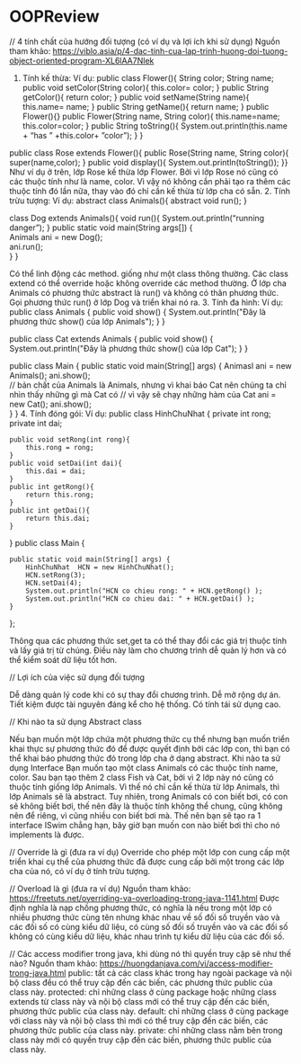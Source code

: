 # OOPReview

// 4 tính chất của hướng đối tượng (có ví dụ và lợi ích khi sử dụng)
Nguồn tham khảo: https://viblo.asia/p/4-dac-tinh-cua-lap-trinh-huong-doi-tuong-object-oriented-program-XL6lAA7Nlek
1.	Tính kế thừa: 
Ví dụ: 
public class Flower(){
String color;
String name;
public void setColor(String color){
		this.color= color;
}
public String getColor(){
	return color;
}
public void setName(String name){
		this.name= name;
}
public String getName(){
	return name;
}
public Flower(){}
public Flower(String name, String color){
this.name=name;
this.color=color;
}
public String toString(){
System.out.println(this.name + “has ” +this.color+ ”color”);
}
}

public class Rose extends Flower(){
public Rose(String name, String color){
super(name,color);
}
public void display(){
System.out.println(toString());
}}
Như ví dụ ở trên, lớp Rose kế thừa lớp Flower. Bởi vì lớp Rose nó cũng có các thuộc tính như là name, color. Vì vậy nó không cần phải tạo ra thêm các thuộc tính đó lần nữa, thay vào đó chỉ cần kế thừa từ lớp cha có sẵn.
2.	Tính trừu tượng:
Ví dụ:
abstract class Animals(){
abstract void run();
}

class Dog extends Animals(){
		void run(){
		System.out.println(“running danger”);
}
public static void main(String args[]) {  
        Animals ani = new Dog();  
        ani.run();  
    }
}

Có thể linh động các method. giống như một class thông thường.
Các class extend có thể override hoặc không override các method thường.
Ở lớp cha Animals có phương thức abstract là run() và không có thân phương thức. Gọi phương thức run() ở  lớp Dog và triển khai nó ra.
3.	Tính đa hình:
Ví dụ:
public class Animals {
    public void show() {
        System.out.println("Đây là phương thức show() của lớp Animals");
    }
}

public class Cat extends Animals {
    public void show() {
        System.out.println("Đây là phương thức show() của lớp Cat");
    }
}

public class Main {
    public static void main(String[] args) {
        Animasl ani = new Animals();
        ani.show();  
// bản chất của Animals là Animals, nhưng vì khai báo Cat  nên chúng ta chỉ nhìn thấy những gì mà Cat có
        // vì vậy sẽ chạy những hàm của Cat
        ani = new Cat();
        ani.show();  
             }
}
4.	Tính đóng gói:
Ví dụ:
public class HinhChuNhat {
    private int rong; 
    private int dai; 
    
    public void setRong(int rong){
        this.rong = rong;
    }
    public void setDai(int dai){
        this.dai = dai;
    }
    public int getRong(){
        return this.rong;
    }
    public int getDai(){
        return this.dai;
    }
}
public class Main {
 
    public static void main(String[] args) {
        HinhChuNhat  HCN = new HinhChuNhat();
        HCN.setRong(3);
        HCN.setDai(4);
        System.out.println("HCN co chieu rong: " + HCN.getRong() );
        System.out.println("HCN co chieu dai: " + HCN.getDai() );
    }
};

Thông qua các phương thức set,get ta có thể thay đổi các giá trị thuộc tính và lấy giá trị từ chúng. Điều này làm cho chương trình dễ quản lý hơn và có thể kiểm soát dữ liệu tốt hơn.

// Lợi ích của việc sử dụng đối tượng  

Dễ dàng quản lý code khi có sự thay đổi chương trình.
Dễ mở rộng dự án.
Tiết kiệm được tài nguyên đáng kể cho hệ thống.
Có tính tái sử dụng cao.

// Khi nào ta sử dụng Abstract class

Nếu bạn muốn một lớp chứa một phương thức cụ thể nhưng bạn muốn triển khai thực sự phương thức đó để được quyết định bởi các lớp con, thì bạn có thể khai báo phương thức đó trong lớp cha ở dạng abstract.
Khi nào ta sử dụng Interface
Bạn muốn tạo một class Animals có các thuộc tính name, color. Sau bạn tạo thêm 2 class Fish và Cat, bởi vì 2 lớp này nó cũng có thuộc tính giống lớp Animals. Vì thế nó chỉ cần kế thừa từ lớp Animals, thì lớp Animals sẽ là abstract. Tuy nhiên, trong Animals có con biết bơi, có con sẽ không biết bơi, thế nên đây là thuộc tính không thể chung, cũng không nên để riêng, vì cũng nhiều con biết bơi mà. Thế nên bạn sẽ tạo ra 1 interface ISwim chẳng hạn, bây giờ bạn muốn con nào biết bơi thì cho nó implements là được.

// Override là gì (đưa ra ví dụ)
Override cho phép một lớp con cung cấp một triển khai cụ thể của phương thức đã được cung cấp bởi một trong các lớp cha của nó, có ví dụ ở tính trừu tượng.

// Overload là gì (đưa ra ví dụ)
Nguồn tham khảo: https://freetuts.net/overriding-va-overloading-trong-java-1141.html
Được định nghĩa là nạp chồng phương thức, có nghĩa là nếu trong một lớp có nhiều phương thức cùng tên nhưng khác nhau về số đối số truyền vào và các đối số có cùng kiểu dữ liệu, có cùng số đối số truyền vào và các đối số không có cùng kiểu dữ liệu, khác nhau trình tự kiểu dữ liệu của các đối số.

// Các access modifier trong java, khi dùng nó thì quyền truy cập sẽ như thế nào?
Nguồn tham khảo: https://huongdanjava.com/vi/access-modifier-trong-java.html
public: tất cả các class khác trong hay ngoài package và nội bộ class đều có thể truy cập đến các biến, các phương thức public của class này.
protected: chỉ những class ở cùng package hoặc những class extends từ class này và nội bộ class mới có thể truy cập đến các biến, phương thức public của class này.
default: chỉ những class ở cùng package với class này và nội bộ class thì mới có thể truy cập đến các biến, các phương thức public của class này.
private: chỉ những class nằm bên trong class này mới có quyền truy cập đến các biến, phương thức public của class này.



